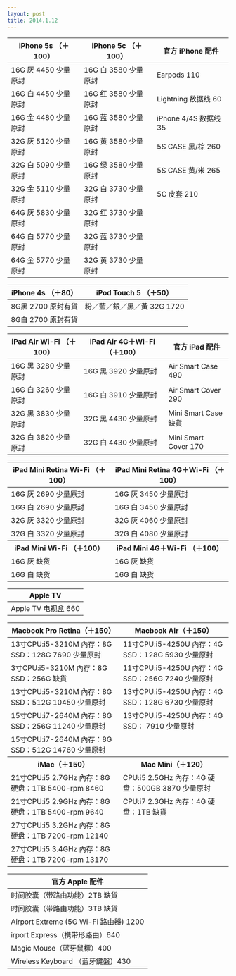 ```yaml
---
layout: post
title: 2014.1.12
---
```


<table class="table table-bordered table-striped">
<thead>
<tr>
<th>iPhone 5s （＋100）  </th>
<th> iPhone 5c （＋100） </th>
<th> 官方 iPhone 配件</th>
</tr>
</thead>
<tbody>
<tr>
<td>16G 灰  4450  少量原封 </td>
<td>16G 白  3580  少量原封</td>
<td> Earpods 110</td>
</tr>
<tr>
<td>16G 白  4450  少量原封 </td>
<td>16G 红  3580  少量原封</td>
<td> Lightning 数据线 60</td>
</tr>
<tr>
<td>16G 金  4480  少量原封 </td>
<td>16G 蓝  3580  少量原封</td>
<td> iPhone 4/4S 数据线 35</td>
</tr>
<tr>
<td>32G 灰  5120  少量原封 </td>
<td>16G 黄  3580  少量原封</td>
<td> 5S CASE 黑/棕 260</td>
</tr>
<tr>
<td>32G 白  5090  少量原封 </td>
<td>16G 绿  3580  少量原封</td>
<td> 5S CASE 黄/米 265</td>
</tr>
<tr>
<td>32G 金  5110  少量原封 </td>
<td>32G 白  3730  少量原封</td>
<td> 5C 皮套 210</td>
</tr>
<tr>
<td>64G 灰  5830  少量原封 </td>
<td>32G 红  3730  少量原封</td>
<td></td>
</tr>
<tr>
<td>64G 白  5770  少量原封 </td>
<td>32G 蓝  3730  少量原封</td>
<td></td>
</tr>
<tr>
<td>64G 金  5770  少量原封 </td>
<td>32G 黄  3730  少量原封</td>
<td></td>
</tr>
</tbody>
</table>


<table class="table table-bordered table-striped">
<thead>
<tr>
<th>iPhone 4s （＋80）  </th>
<th> iPod Touch 5 （＋50） </th>
</tr>
</thead>
<tbody>
<tr>
<td>8G黑 2700 原封有貨 </td>
<td>粉／藍／銀／黑／黃 32G 1720</td>
</tr>
<tr>
<td>8G白 2700 原封有貨 </td>
<td></td>
</tr>
</tbody>
</table>


<table class="table table-bordered table-striped">
<thead>
<tr>
<th>iPad Air Wi-Fi （＋100）  </th>
<th> iPad Air 4G＋Wi-Fi （＋100） </th>
<th> 官方 iPad 配件</th>
</tr>
</thead>
<tbody>
<tr>
<td>16G 黑 3280 少量原封  </td>
<td>16G 黑 3920 少量原封  </td>
<td> Air Smart Case 490</td>
</tr>
<tr>
<td>16G 白 3260 少量原封  </td>
<td>16G 白 3910 少量原封  </td>
<td> Air Smart Cover 290</td>
</tr>
<tr>
<td>32G 黑 3830 少量原封  </td>
<td>32G 黑 4430 少量原封  </td>
<td> Mini Smart Case 缺貨</td>
</tr>
<tr>
<td>32G 白 3820 少量原封  </td>
<td>32G 白 4430 少量原封  </td>
<td> Mini Smart Cover 170</td>
</tr>
</tbody>
</table>


<table class="table table-bordered table-striped">
<thead>
<tr>
<th>iPad Mini Retina Wi-Fi （＋100）  </th>
<th> iPad Mini Retina 4G＋Wi-Fi （＋100） </th>
</tr>
</thead>
<tbody>
<tr>
<td>16G 灰 2690 少量原封 </td>
<td>16G 灰 3450 少量原封</td>
</tr>
<tr>
<td>16G 白 2690 少量原封 </td>
<td>16G 白 3450 少量原封</td>
</tr>
<tr>
<td>32G 灰 3320 少量原封 </td>
<td>32G 灰 4060 少量原封</td>
</tr>
<tr>
<td>32G 白 3320 少量原封 </td>
<td>32G 白 4080 少量原封</td>
</tr>
<tr>
<th>iPad Mini Wi-Fi （＋100）  </th>
<th>iPad Mini 4G＋Wi-Fi （＋100） </th>
</tr>
<tr>
<td>16G 灰 缺货 </td>
<td>16G 灰 缺货</td>
</tr>
<tr>
<td>16G 白 缺货 </td>
<td>16G 白 缺货</td>
</tr>
</tbody>
</table>


<table class="table table-bordered table-striped">
<thead>
<tr>
<th>Apple TV  </th>
</tr>
</thead>
<tbody>
<tr>
<td>Apple TV 电视盒 660 </td>
</tr>
</tbody>
</table>


<table class="table table-bordered table-striped">
<thead>
<tr>
<th>Macbook Pro Retina（＋150）  </th>
<th> Macbook Air（＋150） </th>
</tr>
</thead>
<tbody>
<tr>
<td>13寸CPU:i5-3210M 內存：8G SSD：128G 7690 少量原封 </td>
<td> 11寸CPU:i5-4250U 內存：4G SSD：128G 5930 少量原封</td>
</tr>
<tr>
<td>3寸CPU:i5-3210M 內存：8G SSD：256G 缺貨 </td>
<td> 11寸CPU:i5-4250U 內存：4G SSD：256G 7240 少量原封</td>
</tr>
<tr>
<td>13寸CPU:i5-3210M 內存：8G SSD：512G 10450 少量原封 </td>
<td> 13寸CPU:i5-4250U 內存：4G SSD：128G 6730 少量原封</td>
</tr>
<tr>
<td>15寸CPU:i7-2640M 內存：8G SSD：256G 11240 少量原封 </td>
<td> 13寸CPU:i5-4250U 內存：4G SSD： 7910 少量原封</td>
</tr>
<tr>
<td>15寸CPU:i7-2640M 內存：8G SSD：512G 14760 少量原封 </td>
<td></td>
</tr>
<tr>
<th>iMac（＋150） </th>
<th>Mac Mini（＋120）</th>
</tr>
<tr>
<td>21寸CPU:i5 2.7GHz 內存：8G 硬盘：1TB 5400-rpm 8460 </td>
<td> CPU:i5 2.5GHz 內存：4G 硬盘：500GB 3870 少量原封</td>
</tr>
<tr>
<td>21寸CPU:i5 2.9GHz 內存：8G 硬盘：1TB 5400-rpm 9640 </td>
<td>CPU:i7 2.3GHz 內存：4G 硬盘：1TB 缺貨</td>
</tr>
<tr>
<td>27寸CPU:i5 3.2GHz 內存：8G 硬盘：1TB 7200-rpm 12140</td>
<td></td>
</tr>
<tr>
<td>27寸CPU:i5 3.4GHz 內存：8G 硬盘：1TB 7200-rpm 13170</td>
<td></td>
</tr>
</tbody>
</table>


<table>
<thead>
<tr>
<th>官方 Apple 配件  </th>
</tr>
</thead>
<tbody>
<tr>
<td>时间胶囊（带路由功能）2TB 缺貨</td>
</tr>
<tr>
<td>时间胶囊（带路由功能）3TB 缺貨</td>
</tr>
<tr>
<td>Airport Extreme (5G Wi-Fi 路由器) 1200</td>
</tr>
<tr>
<td>irport Express（携带形路由）640</td>
</tr>
<tr>
<td>Magic Mouse（蓝牙鼠標）400</td>
</tr>
<tr>
<td>Wireless Keyboard （蓝牙鍵盤）430</td>
</tr>
</tbody>
</table>

